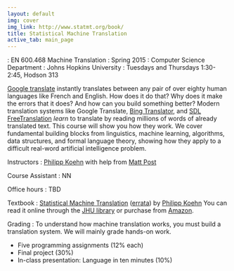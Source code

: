 ```yaml
---
layout: default
img: cover
img_link: http://www.statmt.org/book/
title: Statistical Machine Translation
active_tab: main_page 
---
```


: EN 600.468 Machine Translation
: Spring 2015
: Computer Science Department
: Johns Hopkins University
: Tuesdays and Thursdays 1:30-2:45, Hodson 313

[Google translate](http://translate.google.com/) instantly
translates between any pair of over eighty human languages 
like French and English. How does it do that? Why does it 
make the errors that it does? And how can you build something 
better? Modern translation systems like Google Translate, 
[Bing Translator](http://www.microsofttranslator.com/),
and [SDL FreeTranslation](http://www.freetranslation.com/)
*learn* to translate by reading millions of words of already 
translated text. This course will show you how they work. 
We cover fundamental building blocks from linguistics, 
machine learning, algorithms, data structures, and formal 
language theory, showing how they apply to a difficult
real-word artificial intelligence problem.

Instructors
: [Philipp Koehn](http://www.cs.jhu.edu/~phi/) with help from 
  [Matt Post](http://www.cs.jhu.edu/~post/)

Course Assistant
: NN

Office hours
: TBD

Textbook
: [Statistical Machine Translation](http://www.statmt.org/book/) (<a href="http://statmt.org/book/errata.html">errata</a>) 
by <a href="http://homepages.inf.ed.ac.uk/pkoehn/">Philipp Koehn</a> 
You can read it online through the <a href="https://catalyst.library.jhu.edu/catalog/bib_3522360">JHU library</a> or 
purchase from <a href="http://www.amazon.com/Statistical-Machine-Translation-Philipp-Koehn/dp/0521874157">Amazon</a>.

Grading
: To understand how machine translation works, you must build a translation system.
We will mainly grade hands-on work.

* Five programming assignments (12% each)
* Final project (30%)
* In-class presentation: Language in ten minutes (10%)


